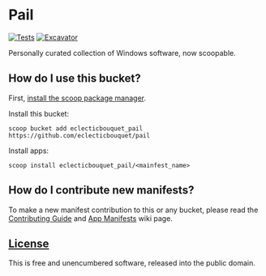 # Pail

[![Tests](https://github.com/eclecticbouquet/pail/actions/workflows/ci.yml/badge.svg)](https://github.com/eclecticbouquet/pail/actions/workflows/ci.yml)
[![Excavator](https://github.com/eclecticbouquet/pail/actions/workflows/excavator.yml/badge.svg)](https://github.com/eclecticbouquet/pail/actions/workflows/excavator.yml)

Personally curated collection of Windows software, now scoopable.

## How do I use this bucket?

First, [install the scoop package manager](https://github.com/ScoopInstaller/Install#readme).

Install this bucket:

```pwsh
scoop bucket add eclecticbouquet_pail https://github.com/eclecticbouquet/pail
```

Install apps:

```pwsh
scoop install eclecticbouquet_pail/<mainfest_name>
```

## How do I contribute new manifests?

To make a new manifest contribution to this or any bucket, please read the [Contributing Guide](https://github.com/ScoopInstaller/.github/blob/main/.github/CONTRIBUTING.md) and [App Manifests](https://github.com/ScoopInstaller/Scoop/wiki/App-Manifests) wiki page.

## [License](https://github.com/eclecticbouquet/pail/blob/main/LICENSE)

This is free and unencumbered software, released into the public domain.

